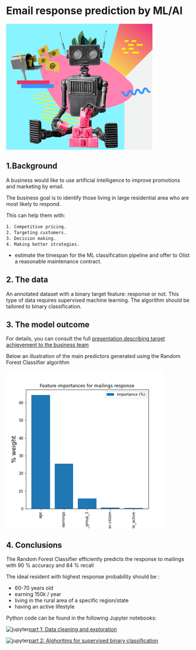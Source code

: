 ﻿# Email response prediction by ML/AI

![ecommerce](ecommerce.png)

## 1.Background
A business would like to use artificial intelligence to improve promotions and marketing by email.

The business goal is to identify those living in large residential area who are most likely to respond. 

This can help them with:

    1. Competitive pricing.
    2. Targeting customers.
    3. Decision making.
    4. Making better strategies.
    

- estimate the timespan for the ML classification pipeline and offer to Olist a reasonable maintenance contract.

## 2. The data

An annotated dataset with a binary target feature: response or not.
This type of data requires supervised machine learning.
The algorithm should be tailored to binary classification. 

## 3. The model outcome

For details, you can consult the full [presentation describing target achievement to the business team](https://github.com/opsabarsec/mailings_response_prediction/blob/main/documents/presentation.pdf)

Below an illustration of the main predictors generated using the Random Forest Classifier algorithm 

![outcome](outcome.png)


## 4. Conclusions

The Random Forest Classifier efficiently predicts the response to mailings with 90 % accuracy and 84 % recall

The ideal resident with highest response probability should be :
- 60-70 years old
- earning 150k / year
- living in the rural area of a specific region/state
- having an active lifestyle


Python code can be found in the following Jupyter notebooks:

![jupyter](jupyter.png)[part 1: Data cleaning and exploration](https://github.com/opsabarsec/mailings_response_prediction/blob/main/Notebook1-data-exploration.ipynb)

![jupyter](jupyter.png)[part 2: Alghoritms for supervised binary classification](https://github.com/opsabarsec/mailings_response_prediction/blob/main/Notebook2-ML_model_predictions.ipynb)
